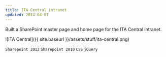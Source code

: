 ```yaml
---
title: ITA Central intranet
updated: 2014-04-01 
---
```


Built a SharePoint master page and home page for the ITA Central intranet.

![ITA Central]({{ site.baseurl }}/assets/stuff/ita-central.png)

`Sharepoint 2013` `Sharepoint 2010` `CSS` `jQuery` 